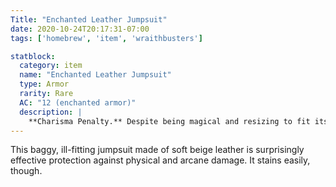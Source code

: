 ```yaml
---
Title: "Enchanted Leather Jumpsuit"
date: 2020-10-24T20:17:31-07:00
tags: ['homebrew', 'item', 'wraithbusters']

statblock:
  category: item
  name: "Enchanted Leather Jumpsuit"
  type: Armor
  rarity: Rare
  AC: "12 (enchanted armor)"
  description: |
    **Charisma Penalty.** Despite being magical and resizing to fit its wearer, the jumpsuit is rumpled, overly-large and faintly ridiculous. While wearing it you suffer a -1 penalty to Charisma.
---
```

This baggy, ill-fitting jumpsuit made of soft beige leather is surprisingly effective protection against physical and arcane damage. It stains easily, though.
